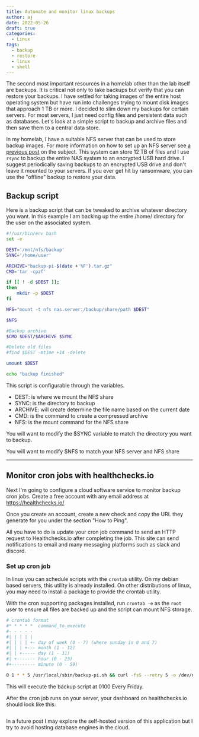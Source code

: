 ```yaml
---
title: Automate and monitor linux backups
author: aj
date: 2022-05-26
draft: true
categories:
  - Linux
tags:
  - backup
  - restore
  - linux
  - shell
---
```


The second most important resources in a homelab other than the lab itself are backups. It is critical not only to take backups but verify that you can restore your backups. I have settled for taking images of the entire host operating system but have run into challenges trying to mount disk images that approach 1 TB or more. I decided to slim down my backups for certain servers. For most servers, I just need config files and persistent data such as databases. Let's look at a simple script to backup and archive files and then save them to a central data store.

In my homelab, I have a suitable NFS server that can be used to store backup images. For more information on how to set up an NFS server see [a previous post][1] on the subject. This system can store 12 TB of files and I use `rsync` to backup the entire NAS system to an encrypted USB hard drive. I suggest periodically saving backups to an encrypted USB drive and don't leave it mounted to your servers. If you ever get hit by ransomware, you can use the "offline" backup to restore your data.

## Backup script

Here is a backup script that can be tweaked to archive whatever directory you want. In this example I am backing up the entire /home/ directory for the user on the associated system.

```bash
#!/usr/bin/env bash
set -e

DEST='/mnt/nfs/backup'
SYNC='/home/user'

ARCHIVE="backup-pi-$(date +'%F').tar.gz"
CMD='tar -cpzf'

if [[ ! -d $DEST ]];
then
    mkdir -p $DEST
fi

NFS="mount -t nfs nas.server:/backup/share/path $DEST"

$NFS

#Backup archive
$CMD $DEST/$ARCHIVE $SYNC

#Delete old files
#find $DEST -mtime +14 -delete

umount $DEST

echo "backup finished"
```

This script is configurable through the variables.

- DEST: is where we mount the NFS share
- SYNC: is the directory to backup
- ARCHIVE: will create determine the file name based on the current date
- CMD: is the command to create a compressed archive
- NFS: is the mount command for the NFS share

You will want to modify the $SYNC variable to match the directory you want to backup.

You will want to modify $NFS to match your NFS server and NFS share

---

## Monitor cron jobs with healthchecks.io

Next I'm going to configure a cloud software service to monitor backup cron jobs. Create a free account with any email address at https://healthchecks.io/

Once you create an account, create a new check and copy the URL they generate for you under the section "How to Ping".

All you have to do is update your cron job command to send an HTTP request to Healthchecks.io after completing the job. This site can send notifications to email and many messaging platforms such as slack and discord. 

### Set up cron job

In linux you can schedule scripts with the `crontab` utility. On my debian based servers, this utility is already installed. On other distributions of linux, you may need to install a package to provide the crontab utility.

With the cron supporting packages installed, run `crontab -e` as the `root` user to ensure all files are backed up and the script can mount NFS storage.

```bash
# crontab format
#* * * * *  command_to_execute
#- - - - -
#| | | | |
#| | | | +- day of week (0 - 7) (where sunday is 0 and 7)
#| | | +--- month (1 - 12)
#| | +----- day (1 - 31)
#| +------- hour (0 - 23)
#+--------- minute (0 - 59)

0 1 * * 5 /usr/local/sbin/backup-pi.sh && curl -fsS --retry 5 -o /dev/null https://url-from-healthcheck-profile
```
This will execute the backup script at 0100 Every Friday.

After the cron job runs on your server, your dashboard on healthchecks.io should look like this:

![]()

In a future post I may explore the self-hosted version of this application but I try to avoid hosting database engines in the cloud.

 [1]: /posts/truenas
